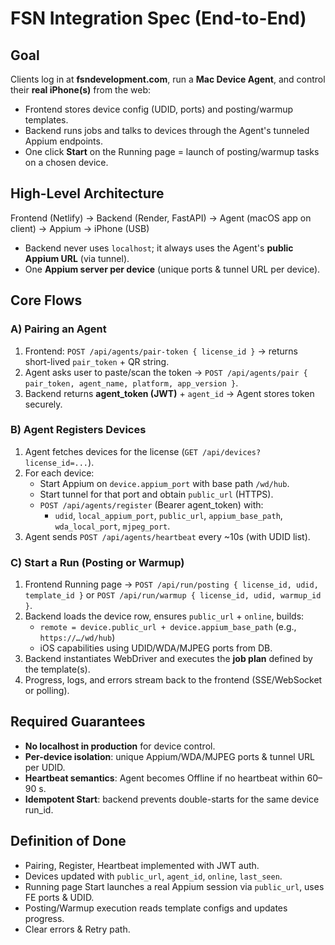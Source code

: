 # FSN Integration Spec (End-to-End)

## Goal
Clients log in at **fsndevelopment.com**, run a **Mac Device Agent**, and control their **real iPhone(s)** from the web:
- Frontend stores device config (UDID, ports) and posting/warmup templates.
- Backend runs jobs and talks to devices through the Agent's tunneled Appium endpoints.
- One click **Start** on the Running page = launch of posting/warmup tasks on a chosen device.

## High-Level Architecture
Frontend (Netlify) → Backend (Render, FastAPI) → Agent (macOS app on client) → Appium → iPhone (USB)

- Backend never uses `localhost`; it always uses the Agent's **public Appium URL** (via tunnel).
- One **Appium server per device** (unique ports & tunnel URL per device).

## Core Flows

### A) Pairing an Agent
1. Frontend: `POST /api/agents/pair-token { license_id }` → returns short-lived `pair_token` + QR string.
2. Agent asks user to paste/scan the token → `POST /api/agents/pair { pair_token, agent_name, platform, app_version }`.
3. Backend returns **agent_token (JWT)** + `agent_id` → Agent stores token securely.

### B) Agent Registers Devices
1. Agent fetches devices for the license (`GET /api/devices?license_id=...`).
2. For each device:
   - Start Appium on `device.appium_port` with base path `/wd/hub`.
   - Start tunnel for that port and obtain `public_url` (HTTPS).
   - `POST /api/agents/register` (Bearer agent_token) with:
     - `udid`, `local_appium_port`, `public_url`, `appium_base_path`, `wda_local_port`, `mjpeg_port`.
3. Agent sends `POST /api/agents/heartbeat` every ~10s (with UDID list).

### C) Start a Run (Posting or Warmup)
1. Frontend Running page → `POST /api/run/posting { license_id, udid, template_id }`
   or `POST /api/run/warmup { license_id, udid, warmup_id }`.
2. Backend loads the device row, ensures `public_url` + `online`, builds:
   - `remote = device.public_url + device.appium_base_path` (e.g., `https://…/wd/hub`)
   - iOS capabilities using UDID/WDA/MJPEG ports from DB.
3. Backend instantiates WebDriver and executes the **job plan** defined by the template(s).
4. Progress, logs, and errors stream back to the frontend (SSE/WebSocket or polling).

## Required Guarantees
- **No localhost in production** for device control.
- **Per-device isolation**: unique Appium/WDA/MJPEG ports & tunnel URL per UDID.
- **Heartbeat semantics**: Agent becomes Offline if no heartbeat within 60–90 s.
- **Idempotent Start**: backend prevents double-starts for the same device run_id.

## Definition of Done
- Pairing, Register, Heartbeat implemented with JWT auth.
- Devices updated with `public_url`, `agent_id`, `online`, `last_seen`.
- Running page Start launches a real Appium session via `public_url`, uses FE ports & UDID.
- Posting/Warmup execution reads template configs and updates progress.
- Clear errors & Retry path.
